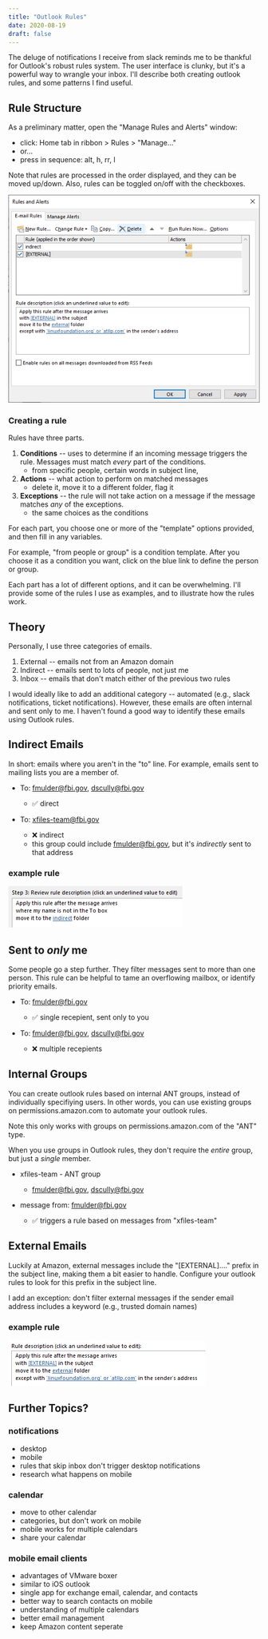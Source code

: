 ```yaml
---
title: "Outlook Rules"
date: 2020-08-19
draft: false
---
```


The deluge of notifications I receive from slack reminds me to be thankful for Outlook's robust rules system. The user interface is clunky, but it's a powerful way to wrangle your inbox. I'll describe both creating outlook rules, and some patterns I find useful. 

## Rule Structure 

As a preliminary matter, open the "Manage Rules and Alerts" window:

- click: Home tab in ribbon > Rules > "Manage..."
- or...
- press in sequence: alt, h, rr, l

Note that rules are processed in the order displayed, and they can be moved up/down. Also, rules can be toggled on/off with the checkboxes. 

![screenshot of outlook on windows showing rule management window](rules-window.PNG)

### Creating a rule

Rules have three parts.  

1. **Conditions** -- uses to determine if an incoming message triggers the rule. Messages must match *every* part of the conditions. 
    - from specific people, certain words in subject line, 
2. **Actions** -- what action to perform on matched messages
    - delete it, move it to a different folder, flag it
3. **Exceptions** -- the rule will not take action on a message if the message matches *any* of the exceptions. 
    - the same choices as the conditions

For each part, you choose one or more of the "template" options provided, and then fill in any variables. 

For example, "from people or group" is a condition template. After you choose it as a condition you want, click on the blue link to define the person or group. 

Each part has a lot of different options, and it can be overwhelming. I'll provide some of the rules I use as examples, and to illustrate how the rules work. 

## Theory
Personally, I use three categories of emails.

1. External -- emails not from an Amazon domain
2. Indirect -- emails sent to lots of people, not just me
3. Inbox -- emails that don't match either of the previous two rules

I would ideally like to add an additional category -- automated (e.g., slack notifications, ticket notifications). However, these emails are often internal and sent only to me. I haven't found a good way to identify these emails using Outlook rules. 

## Indirect Emails

In short: emails where you aren't in the "to" line. For example, emails sent to mailing lists you are a member of.


- To: fmulder@fbi.gov, dscully@fbi.gov 
    -  ✅ direct


- To: xfiles-team@fbi.gov
    - ❌ indirect  
    - this group could include fmulder@fbi.gov, but it's *indirectly* sent to that address

### example rule

![screenshot of outlook on windows showing rule with "my name not in to line" condition](indirect.PNG)

## Sent to *only* me

Some people go a step further. They filter messages sent to more than one person. This rule can be helpful to tame an overflowing mailbox, or identify priority emails. 

- To: fmulder@fbi.gov
    - ✅ single recepient, sent only to you


- To: fmulder@fbi.gov, dscully@fbi.gov 
    - ❌ multiple recepients 


## Internal Groups

You can create outlook rules based on internal ANT groups, instead of individually specifiying users. In other words, you can use existing groups on permissions.amazon.com to automate your outlook rules. 

Note this only works with groups on permissions.amazon.com of the "ANT" type. 

When you use groups in Outlook rules, they don't require the *entire* group, but just a *single* member. 

- xfiles-team - ANT group
    - fmulder@fbi.gov, dscully@fbi.gov


- message from: fmulder@fbi.gov
    - ✅ triggers a rule based on messages from "xfiles-team"

## External Emails

Luckily at Amazon, external messages include the "[EXTERNAL]...." prefix in the subject line, making them a bit easier to handle. Configure your outlook rules to look for this prefix in the subject line. 

I add an exception: don't filter external messages if the sender email address includes a keyword (e.g., trusted domain names)

### example rule

![screenshot of outlook on windows showing rule with "my name not in to line" condition](external.PNG)

## Further Topics?

### notifications
- desktop
- mobile
- rules that skip inbox don't trigger desktop notifications
- research what happens on mobile

### calendar
- move to other calendar
- categories, but don't work on mobile
- mobile works for multiple calendars
- share your calendar

### mobile email clients
- advantages of VMware boxer
- similar to iOS outlook
- single app for exchange email, calendar, and contacts
- better way to search contacts on mobile
- understanding of multiple calendars
- better email management
- keep Amazon content seperate